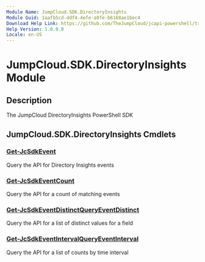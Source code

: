 ```yaml
---
Module Name: JumpCloud.SDK.DirectoryInsights
Module Guid: 1aafb5cd-ddf4-4efe-a8fe-b6168ae1bec4
Download Help Link: https://github.com/TheJumpCloud/jcapi-powershell/tree/master/SDKs/PowerShell/jumpcloud.sdk.directoryinsights
Help Version: 1.0.0.0
Locale: en-US
---
```


# JumpCloud.SDK.DirectoryInsights Module
## Description
The JumpCloud DirectoryInsights PowerShell SDK

## JumpCloud.SDK.DirectoryInsights Cmdlets
### [Get-JcSdkEvent](Get-JcSdkEvent.md)
Query the API for Directory Insights events

### [Get-JcSdkEventCount](Get-JcSdkEventCount.md)
Query the API for a count of matching events

### [Get-JcSdkEventDistinctQueryEventDistinct](Get-JcSdkEventDistinctQueryEventDistinct.md)
Query the API for a list of distinct values for a field

### [Get-JcSdkEventIntervalQueryEventInterval](Get-JcSdkEventIntervalQueryEventInterval.md)
Query the API for a list of counts by time interval

